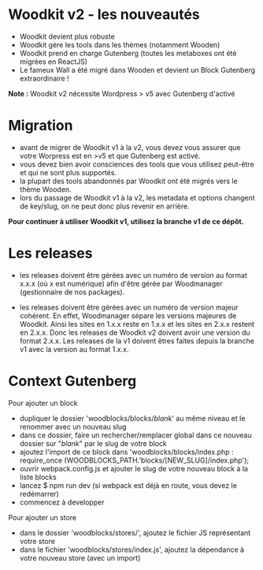 # Woodkit v2 - les nouveautés

* Woodkit devient plus robuste
* Woodkit gère les tools dans les thèmes (notamment Wooden)
* Woodkit prend en charge Gutenberg (toutes les metaboxes ont été migrées en ReactJS)
* Le fameux Wall a été migré dans Wooden et devient un Block Gutenberg extraordinaire !

**Note :** Woodkit v2 nécessite Wordpress > v5 avec Gutenberg d'activé

# Migration

* avant de migrer de Woodkit v1 à la v2, vous devez vous assurer que votre Worpress est en >v5 et que Gutenberg est activé.
* vous devez bien avoir consciences des tools que vous utilisez peut-être et qui ne sont plus supportés.
* la plupart des tools abandonnés par Woodkit ont été migrés vers le thème Wooden.
* lors du passage de Woodkit v1 à la v2, les metadata et options changent de key/slug, on ne peut donc plus revenir en arrière.

**Pour continuer à utiliser Woodkit v1, utilisez la branche v1 de ce dépôt.**

# Les releases

* les releases doivent être gérées avec un numéro de version au format x.x.x (où x est numérique) afin d'être gérée par Woodmanager (gestionnaire de nos packages).

* les releases doivent être gérées avec un numéro de version majeur cohérent. En effet, Woodmanager sépare les versions majeures de Woodkit. Ainsi les sites en 1.x.x reste en 1.x.x et les sites en 2.x.x restent en 2.x.x. Donc les releases de Woodkit v2 doivent avoir une version du format 2.x.x. Les releases de la v1 doivent êtres faites depuis la branche v1 avec la version au format 1.x.x.

# Context Gutenberg

Pour ajouter un block
* dupliquer le dossier 'woodblocks/blocks/_blank_' au même niveau et le renommer avec un nouveau slug
* dans ce dossier, faire un rechercher/remplacer global dans ce nouveau dossier sur "_blank_" par le slug de votre block
* ajoutez l'import de ce block dans 'woodblocks/blocks/index.php : require_once (WOODBLOCKS_PATH.'blocks/[NEW_SLUG]/index.php');
* ouvrir webpack.config.js et ajouter le slug de votre nouveau block à la liste blocks
* lancez $ npm run dev (si webpack est déjà en route, vous devez le redémarrer)
* commencez à developper

Pour ajouter un store
* dans le dossier 'woodblocks/stores/', ajoutez le fichier JS représentant votre store
* dans le fichier 'woodblocks/stores/index.js', ajoutez la dépendance à votre nouveau store (avec un import)
